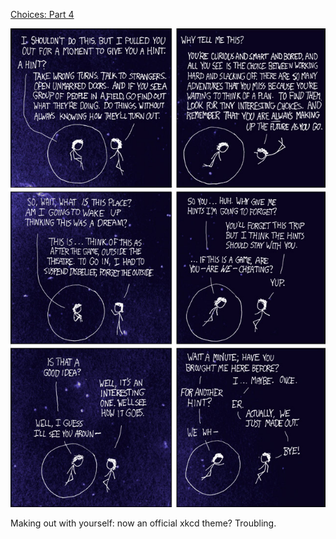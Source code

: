 [Choices: Part 4](https://xkcd.com/267)

![Choices: Part 4](./random_comic.png)

Making out with yourself: now an official xkcd theme?  Troubling.

